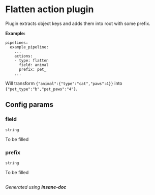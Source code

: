 # Flatten action plugin
Plugin extracts object keys and adds them into root with some prefix.

**Example:**
```
pipelines:
  example_pipeline:
    ...
    actions:
    - type: flatten
      field: animal
      prefix: pet_
    ...
```

Will transform `{"animal":{"type":"cat","paws":4}}` into `{"pet_type":"b","pet_paws":"4"}`.

## Config params
### field

`string`   

To be filled

### prefix

`string`   

To be filled


##
 *Generated using **insane-doc***